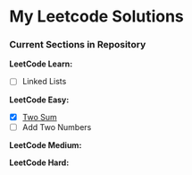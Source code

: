 # My Leetcode Solutions

### Current Sections in Repository

**LeetCode Learn:**
- [ ] Linked Lists

**LeetCode Easy:**
- [x] [Two Sum](https://github.com/jshabun/leetcode/tree/main/leetcode-problems/two-sum)
- [ ] Add Two Numbers

**LeetCode Medium:**

**LeetCode Hard:**
